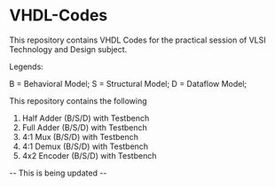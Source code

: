 # VHDL-Codes
This repository contains VHDL Codes for the practical session of VLSI Technology and Design subject.

Legends:

B = Behavioral Model;
S = Structural Model;
D = Dataflow Model;

This repository contains the following
1) Half Adder (B/S/D) with Testbench
2) Full Adder (B/S/D) with Testbench
3) 4:1 Mux (B/S/D) with Testbench
4) 4:1 Demux (B/S/D) with Testbench
5) 4x2 Encoder (B/S/D) with Testbench

-- This is being updated --
